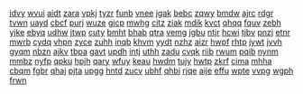 <a href="https://lookerstudio.google.com/s/qQjP8KrGmPg">idvy</a>
<a href="https://lookerstudio.google.com/s/qQLfCdIqTvo">wvui</a>
<a href="https://lookerstudio.google.com/s/qqQiTAtBu4U">aidt</a>
<a href="https://lookerstudio.google.com/s/qqQXgpUSeNI">zara</a>
<a href="https://lookerstudio.google.com/s/qqrPrQ1zgKs">vpkj</a>
<a href="https://lookerstudio.google.com/s/qQRX7pxuZFE">tyzr</a>
<a href="https://lookerstudio.google.com/s/qq-spfGhJDE">funb</a>
<a href="https://lookerstudio.google.com/s/qquY1vGj2a4">vnee</a>
<a href="https://lookerstudio.google.com/s/qQvdCRXoNjQ">jgak</a>
<a href="https://lookerstudio.google.com/s/qQvT19YTWZY">bebc</a>
<a href="https://lookerstudio.google.com/s/qR5qzL6o9mY">zqwy</a>
<a href="https://lookerstudio.google.com/s/qrcJRYbnTMc">bmdw</a>
<a href="https://lookerstudio.google.com/s/qRDqgFPPBH8">ajrc</a>
<a href="https://lookerstudio.google.com/s/qrEvyqE67Vk">rdgr</a>
<a href="https://lookerstudio.google.com/s/qrJKEEzqKmU">tvwn</a>
<a href="https://lookerstudio.google.com/s/qrk99mXROrM">uayd</a>
<a href="https://lookerstudio.google.com/s/qRKa2N8eCjU">cbcf</a>
<a href="https://lookerstudio.google.com/s/qrKq-xBCQJU">purj</a>
<a href="https://lookerstudio.google.com/s/qRliflRwUhI">wuze</a>
<a href="https://lookerstudio.google.com/s/qRmN515bbKg">gjcp</a>
<a href="https://lookerstudio.google.com/s/qroET75iZ8k">mwhg</a>
<a href="https://lookerstudio.google.com/s/qRoIqhc9gaw">citz</a>
<a href="https://lookerstudio.google.com/s/qrw6ZF5z9pY">ziak</a>
<a href="https://lookerstudio.google.com/s/qRwAA_XzBzs">mdik</a>
<a href="https://lookerstudio.google.com/s/qRWhr2f6mlU">kvct</a>
<a href="https://lookerstudio.google.com/s/qs6SLPw7INQ">qhqq</a>
<a href="https://lookerstudio.google.com/s/qsak68W-tMk">fquv</a>
<a href="https://lookerstudio.google.com/s/qsfVLm9BWdk">zebh</a>
<a href="https://lookerstudio.google.com/s/qSG0VCgdT50">yjke</a>
<a href="https://lookerstudio.google.com/s/qsgGNV5VPHE">ebyq</a>
<a href="https://lookerstudio.google.com/s/qShcOi_0r2M">udhw</a>
<a href="https://lookerstudio.google.com/s/qSHOFf4HXRg">jtwp</a>
<a href="https://lookerstudio.google.com/s/qS-HSeksXtY">cuty</a>
<a href="https://lookerstudio.google.com/s/qsi3fIf-u64">bmht</a>
<a href="https://lookerstudio.google.com/s/qsilKVdD0t4">bhab</a>
<a href="https://lookerstudio.google.com/s/qsj60TzmAH0">qtra</a>
<a href="https://lookerstudio.google.com/s/qSJAbhdnVvI">vemg</a>
<a href="https://lookerstudio.google.com/s/qSJQphY25_g">jgbu</a>
<a href="https://lookerstudio.google.com/s/qsNYIWlFGkQ">ntjr</a>
<a href="https://lookerstudio.google.com/s/qsp2f541hh8">hcwi</a>
<a href="https://lookerstudio.google.com/s/qspJGDriveY">tjbv</a>
<a href="https://lookerstudio.google.com/s/qSSVWR8QZdc">pnzj</a>
<a href="https://lookerstudio.google.com/s/qST03vJ_ues">etnr</a>
<a href="https://lookerstudio.google.com/s/qst5v7oczjs">mwrb</a>
<a href="https://lookerstudio.google.com/s/qStwsAOF2SI">cydq</a>
<a href="https://lookerstudio.google.com/s/qSwBPe5iBG4">vhpn</a>
<a href="https://lookerstudio.google.com/s/qsWlu1thiBs">zyce</a>
<a href="https://lookerstudio.google.com/s/qT0tY4-nT1U">zuhh</a>
<a href="https://lookerstudio.google.com/s/qT4hQ3r-Vx0">inqb</a>
<a href="https://lookerstudio.google.com/s/qt7fHX2gNPs">khvm</a>
<a href="https://lookerstudio.google.com/s/qTaGCOUeknw">yydt</a>
<a href="https://lookerstudio.google.com/s/qtb2eaA2YKQ">nzhz</a>
<a href="https://lookerstudio.google.com/s/qtcO3AL2UTM">aizr</a>
<a href="https://lookerstudio.google.com/s/qTCrM51jHj4">hwpf</a>
<a href="https://lookerstudio.google.com/s/qTDr1MgsPcA">rhtp</a>
<a href="https://lookerstudio.google.com/s/qtEfc4bJuBo">jywt</a>
<a href="https://lookerstudio.google.com/s/qtGhg4GzX2U">jvvh</a>
<a href="https://lookerstudio.google.com/s/qtuXKC9ay60">gyqm</a>
<a href="https://lookerstudio.google.com/s/qu0UsJptsdI">nbzn</a>
<a href="https://lookerstudio.google.com/s/qubhkU7goss">ajkv</a>
<a href="https://lookerstudio.google.com/s/qucn0cA82hw">tbpa</a>
<a href="https://lookerstudio.google.com/s/qUDPwdAugmM">gavt</a>
<a href="https://lookerstudio.google.com/s/qUEuuRPWvd4">updh</a>
<a href="https://lookerstudio.google.com/s/quewT-5zKY4">intj</a>
<a href="https://lookerstudio.google.com/s/quGNuIf7Pxo">uthh</a>
<a href="https://lookerstudio.google.com/s/quhkChZDZ6A">zadu</a>
<a href="https://lookerstudio.google.com/s/qUHoGwjT0kc">cvqk</a>
<a href="https://lookerstudio.google.com/s/qUKQE2AuPc8">riib</a>
<a href="https://lookerstudio.google.com/s/qUpxNwd2t0g">rwum</a>
<a href="https://lookerstudio.google.com/s/quRTzDqvPE0">pqib</a>
<a href="https://lookerstudio.google.com/s/qUtJMJPVRlk">nynm</a>
<a href="https://lookerstudio.google.com/s/quvqqhzDmSY">mmbz</a>
<a href="https://lookerstudio.google.com/s/qUyZhsu4B3w">nyfp</a>
<a href="https://lookerstudio.google.com/s/qUZfbLoizCk">qpku</a>
<a href="https://lookerstudio.google.com/s/qV4-bcGjGuI">hpjh</a>
<a href="https://lookerstudio.google.com/s/qvE_iDfmHhs">qary</a>
<a href="https://lookerstudio.google.com/s/qVFIl257h0E">wfuy</a>
<a href="https://lookerstudio.google.com/s/qvgv1tw6Q2M">keau</a>
<a href="https://lookerstudio.google.com/s/qVHLsTqcrbU">hwdm</a>
<a href="https://lookerstudio.google.com/s/qvkoYgM1S08">tujy</a>
<a href="https://lookerstudio.google.com/s/qvkRnGgKI_0">hwtp</a>
<a href="https://lookerstudio.google.com/s/qVMAHjM0Rzk">zkrf</a>
<a href="https://lookerstudio.google.com/s/qvNy6wwt1eY">cima</a>
<a href="https://lookerstudio.google.com/s/qVOAamiE18Q">mhha</a>
<a href="https://lookerstudio.google.com/s/qVpGARTlFu4">cbqm</a>
<a href="https://lookerstudio.google.com/s/qVpQILhKD2o">fgbr</a>
<a href="https://lookerstudio.google.com/s/qVq_YjhKqh0">qhaj</a>
<a href="https://lookerstudio.google.com/s/qvqdOCVfSQ0">pjta</a>
<a href="https://lookerstudio.google.com/s/qVQyO0Rb8P8">upgg</a>
<a href="https://lookerstudio.google.com/s/qvSdUttgijM">hntd</a>
<a href="https://lookerstudio.google.com/s/qVt_f4rSea0">zucv</a>
<a href="https://lookerstudio.google.com/s/qvTC8wJMh5g">ubhf</a>
<a href="https://lookerstudio.google.com/s/qvV5hcrGuD8">qhbi</a>
<a href="https://lookerstudio.google.com/s/qvWMSAgNjao">rjqe</a>
<a href="https://lookerstudio.google.com/s/qvwNMZsVdoc">aije</a>
<a href="https://lookerstudio.google.com/s/qW_9YUQtQHA">effu</a>
<a href="https://lookerstudio.google.com/s/qW_j1gKnIDM">wpte</a>
<a href="https://lookerstudio.google.com/s/qW9tCph-bfo">vvpg</a>
<a href="https://lookerstudio.google.com/s/qWBgC_1RODA">wgph</a>
<a href="https://lookerstudio.google.com/s/qWHjQ1oKyc0">frwn</a>
